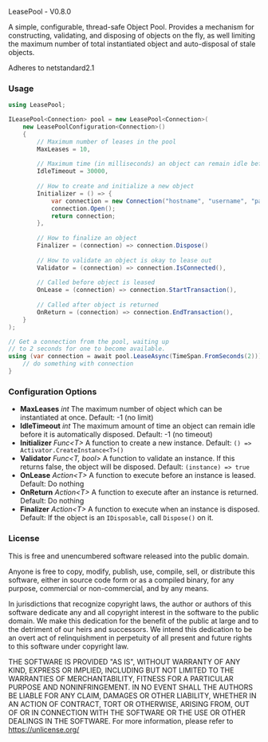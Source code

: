 ﻿LeasePool - V0.8.0

A simple, configurable, thread-safe Object Pool. Provides a mechanism for constructing, validating, and disposing of objects on the fly, as well limiting the maximum number of total instantiated object and auto-disposal of stale objects.

Adheres to netstandard2.1

### Usage

```c#
using LeasePool;

ILeasePool<Connection> pool = new LeasePool<Connection>(
    new LeasePoolConfiguration<Connection>()
    {
        // Maximum number of leases in the pool
        MaxLeases = 10, 
        
        // Maximum time (in milliseconds) an object can remain idle before it is disposed
        IdleTimeout = 30000, 
        
        // How to create and initialize a new object
        Initializer = () => { 
            var connection = new Connection("hostname", "username", "password");
            connection.Open();
            return connection;
        },
        
        // How to finalize an object
        Finalizer = (connection) => connection.Dispose()
        
        // How to validate an object is okay to lease out
        Validator = (connection) => connection.IsConnected(),
        
        // Called before object is leased
        OnLease = (connection) => connection.StartTransaction(),
        
        // Called after object is returned
        OnReturn = (connection) => connection.EndTransaction(),
    }
);

// Get a connection from the pool, waiting up 
// to 2 seconds for one to become available.
using (var connection = await pool.LeaseAsync(TimeSpan.FromSeconds(2))) {
    // do something with connection
}
```

### Configuration Options

- **MaxLeases** *int* The maximum number of object which can be instantiated at once. Default: -1 (no limit) 
- **IdleTimeout** *int* The maximum amount of time an object can remain idle before it is automatically disposed. Default: -1 (no timeout)
- **Initializer** *Func&lt;T&gt;* A function to create a new instance. Default: `() => Activator.CreateInstance<T>()`
- **Validator** *Func&lt;T, bool&gt;* A function to validate an instance. If this returns false, the object will be disposed. Default: `(instance) => true`
- **OnLease** *Action&lt;T&gt;* A function to execute before an instance is leased. Default: Do nothing
- **OnReturn** *Action&lt;T&gt;* A function to execute after an instance is returned. Default: Do nothing
- **Finalizer** *Action&lt;T&gt;* A function to execute when an instance is disposed. Default: If the object is an `IDisposable`, call `Dispose()` on it.

### License

This is free and unencumbered software released into the public domain.

Anyone is free to copy, modify, publish, use, compile, sell, or distribute this software, either in source code form or as a compiled binary, for any purpose, commercial or non-commercial, and by any means.

In jurisdictions that recognize copyright laws, the author or authors of this software dedicate any and all copyright interest in the software to the public domain. We make this dedication for the benefit of the public at large and to the detriment of our heirs and successors. We intend this dedication to be an overt act of relinquishment in perpetuity of all present and future rights to this software under copyright law.

THE SOFTWARE IS PROVIDED "AS IS", WITHOUT WARRANTY OF ANY KIND, EXPRESS OR IMPLIED, INCLUDING BUT NOT LIMITED TO THE WARRANTIES OF MERCHANTABILITY, FITNESS FOR A PARTICULAR PURPOSE AND NONINFRINGEMENT. IN NO EVENT SHALL THE AUTHORS BE LIABLE FOR ANY CLAIM, DAMAGES OR OTHER LIABILITY, WHETHER IN AN ACTION OF CONTRACT, TORT OR OTHERWISE, ARISING FROM, OUT OF OR IN CONNECTION WITH THE SOFTWARE OR THE USE OR OTHER DEALINGS IN THE SOFTWARE. For more information, please refer to <https://unlicense.org/>
